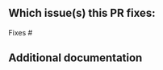 <!--  Thanks for sending a pull request!  Here are some tips for you:
1. If this is your first time, please read our contributor guidelines: https://github.com/Code-Hex/vz/blob/master/CONTRIBUTING.md
2. Please create a new issue before creating this PR. However, You can continue it without creating issues if this PR fixes any documentations such as typo.
-->

## Which issue(s) this PR fixes:

<!--
*Automatically closes linked issue when PR is merged.
Usage: `Fixes #<issue number>`, or `Fixes (paste link of issue)`.
_If PR is about `failing-tests or flakes`, please post the related issues/tests in a comment and do not use `Fixes`_*
-->
Fixes #

## Additional documentation

<!--
This section can be blank.
-->